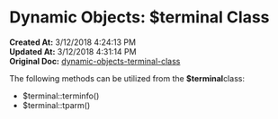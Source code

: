 # Dynamic Objects: $terminal Class

**Created At:** 3/12/2018 4:24:13 PM  
**Updated At:** 3/12/2018 4:31:14 PM  
**Original Doc:** [dynamic-objects-terminal-class](https://docs.jbase.com/42948-dynamic-objects/dynamic-objects-terminal-class)  


The following methods can be utilized from the **$terminal**class:

- $terminal::terminfo()
- $terminal::tparm()

